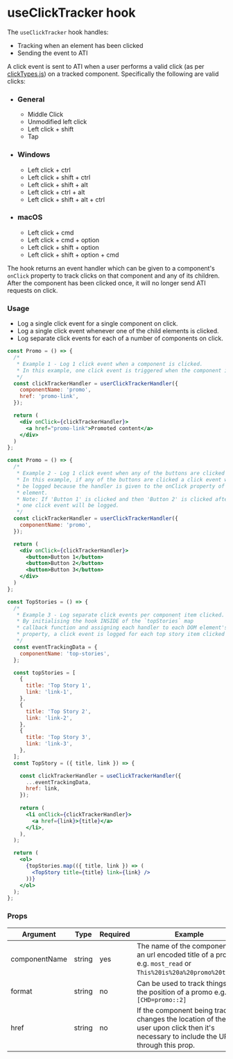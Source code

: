 # useClickTracker hook

The `useClickTracker` hook handles:

- Tracking when an element has been clicked
- Sending the event to ATI

A click event is sent to ATI when a user performs a valid click (as per [clickTypes.js](./clickTypes.js)) on a tracked component. Specifically the following are valid clicks:

- ### General
  - Middle Click
  - Unmodified left click
  - Left click + shift
  - Tap
- ### Windows
  - Left click + ctrl
  - Left click + shift + ctrl
  - Left click + shift + alt
  - Left click + ctrl + alt
  - Left click + shift + alt + ctrl
- ### macOS
  - Left click + cmd
  - Left click + cmd + option
  - Left click + shift + option
  - Left click + shift + option + cmd

The hook returns an event handler which can be given to a component's `onClick` property to track clicks on that component and any of its children. After the component has been clicked once, it will no longer send ATI requests on click.

### Usage

- Log a single click event for a single component on click.
- Log a single click event whenever one of the child elements is clicked.
- Log separate click events for each of a number of components on click.

```jsx
const Promo = () => {
  /*
   * Example 1 - Log 1 click event when a component is clicked.
   * In this example, one click event is triggered when the component is clicked.
   */
  const clickTrackerHandler = userClickTrackerHandler({
    componentName: 'promo',
    href: 'promo-link',
  });

  return (
    <div onClick={clickTrackerHandler}>
      <a href="promo-link">Promoted content</a>
    </div>
  )
};

const Promo = () => {
  /*
   * Example 2 - Log 1 click event when any of the buttons are clicked
   * In this example, if any of the buttons are clicked a click event will
   * be logged because the handler is given to the onClick property of the parent
   * element.
   * Note: If 'Button 1' is clicked and then 'Button 2' is clicked afterwards, only
   * one click event will be logged.
   */
  const clickTrackerHandler = userClickTrackerHandler({
    componentName: 'promo',
  });

  return (
    <div onClick={clickTrackerHandler}>
      <button>Button 1</button>
      <button>Button 2</button>
      <button>Button 3</button>
    </div>
  )
};

const TopStories = () => {
  /*
   * Example 3 - Log separate click events per component item clicked.
   * By initialising the hook INSIDE of the `topStories` map
   * callback function and assigning each handler to each DOM element's onClick
   * property, a click event is logged for each top story item clicked
   */
  const eventTrackingData = {
    componentName: 'top-stories',
  };

  const topStories = [
    {
      title: 'Top Story 1',
      link: 'link-1',
    },
    {
      title: 'Top Story 2',
      link: 'link-2',
    },
    {
      title: 'Top Story 3',
      link: 'link-3',
    },
  ];
  const TopStory = ({ title, link }) => {

    const clickTrackerHandler = useClickTrackerHandler({
      ...eventTrackingData,
      href: link,
    });
    
    return (
      <li onClick={clickTrackerHandler}>
        <a href={link}>{title}</a>
      </li>,
    ),
  );

  return (
    <ol>
      {topStories.map(({ title, link }) => (
        <TopStory title={title} link={link} />
      ))}
    </ol>
  );
};
```

### Props

| Argument      | Type   | Required | Example                                                                                                                              |
| ------------- | ------ | -------- | ------------------------------------------------------------------------------------------------------------------------------------ |
| componentName | string | yes      | The name of the component or an url encoded title of a promo e.g. `most_read` or `This%20is%20a%20promo%20title`.                    |
| format        | string | no       | Can be used to track things like the position of a promo e.g. `[CHD=promo::2]`                                                       |
| href          | string | no       | If the component being tracked changes the location of the user upon click then it's necessary to include the URL through this prop. |
